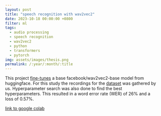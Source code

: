 ```yaml
---
layout: post
title: "speech recognition with wav2vec2"
date: 2023-10-18 00:00:00 +0800
filter: ml
tags:
  - audio processing
  - speech recognition
  - wav2vec2
  - python
  - transformers
  - pytorch
img: assets/images/thesis.png
permalink: /:year/:month/:title
---
```

This project [fine-tunes](https://huggingface.co/jrs-a/wav2vec2_batangueno) a base facebook/wav2vec2-base model from huggingface. For this study the recordings for the [dataset](https://huggingface.co/datasets/jrs-a/batangueno-accent) was gathered by us. Hyperparameter search was also done to find the best hyperparameters. This resulted in a word error rate (WER) of 26% and a loss of 0.57%.

[link to google colab](https://colab.research.google.com/drive/1HS-7o2_LCTIrZuy0wZUATCL9aXK7Q42j?usp=sharing)